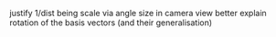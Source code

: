 justify 1/dist being scale via angle size in camera view
better explain rotation of the basis vectors (and their generalisation)
